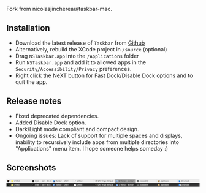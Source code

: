 Fork from nicolasjinchereau/taskbar-mac.

## Installation
* Download the latest release of `Taskbar` from [Github](https://github.com/nicolasjinchereau/taskbar-mac/releases)
* Alternatively, rebuild the XCode project in `/source` (optional)
* Drag `NSTaskbar.app` into the `/Applications` folder
* Run `NSTaskbar.app` and add it to allowed apps in the `Security/Accessibility/Privacy` preferences.
* Right click the NeXT button for Fast Dock/Disable Dock options and to quit the app.

## Release notes
* Fixed deprecated dependencies.
* Added Disable Dock option.
* Dark/Light mode compliant and compact design.
* Ongoing issues: Lack of support for multiple spaces and displays, inability to recursively include apps from multiple directories into "Applications" menu item. I hope someone helps someday :)

## Screenshots
![demo](screenshots/screenshot.png)
